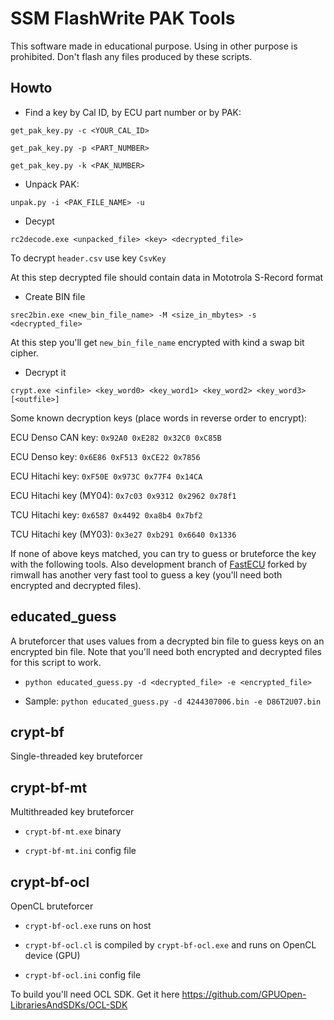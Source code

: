 # SSM FlashWrite PAK Tools

This software made in educational purpose. Using in other purpose is prohibited. Don't flash any files produced by these scripts.

## Howto

* Find a key by Cal ID, by ECU part number or by PAK:

`get_pak_key.py -c <YOUR_CAL_ID>`

`get_pak_key.py -p <PART_NUMBER>`

`get_pak_key.py -k <PAK_NUMBER>`

* Unpack PAK:

`unpak.py -i <PAK_FILE_NAME> -u`

* Decypt

`rc2decode.exe <unpacked_file> <key> <decrypted_file>`

To decrypt `header.csv` use key `CsvKey`

At this step decrypted file should contain data in Mototrola S-Record format

* Create BIN file

`srec2bin.exe <new_bin_file_name> -M <size_in_mbytes> -s <decrypted_file>`

At this step you'll get `new_bin_file_name` encrypted with kind a swap bit cipher.

* Decrypt it

`crypt.exe <infile> <key_word0> <key_word1> <key_word2> <key_word3> [<outfile>]`

Some known decryption keys (place words in reverse order to encrypt):

ECU Denso CAN key: `0x92A0 0xE282 0x32C0 0xC85B`

ECU Denso key: `0x6E86 0xF513 0xCE22 0x7856`

ECU Hitachi key: `0xF50E 0x973C 0x77F4 0x14CA`

ECU Hitachi key (MY04): `0x7c03 0x9312 0x2962 0x78f1`

TCU Hitachi key: `0x6587 0x4492 0xa8b4 0x7bf2`

TCU Hitachi key (MY03): `0x3e27 0xb291 0x6640 0x1336`

If none of above keys matched, you can try to guess or bruteforce the key with the following tools. Also development branch of [FastECU](https://github.com/rimwall/fastecu-oem/tree/development) forked by rimwall has another very fast tool to guess a key (you'll need both encrypted and decrypted files).

## educated_guess

A bruteforcer that uses values from a decrypted bin file to guess keys on an encrypted bin file. Note that you'll need both encrypted and decrypted files for this script to work.

* `python educated_guess.py -d <decrypted_file> -e <encrypted_file>`

* Sample: `python educated_guess.py -d 4244307006.bin -e D86T2U07.bin`

## crypt-bf

Single-threaded key bruteforcer

## crypt-bf-mt

Multithreaded key bruteforcer

* `crypt-bf-mt.exe` binary

* `crypt-bf-mt.ini` config file

## crypt-bf-ocl

OpenCL bruteforcer

* `crypt-bf-ocl.exe` runs on host

* `crypt-bf-ocl.cl` is compiled by `crypt-bf-ocl.exe` and runs on OpenCL device (GPU)

* `crypt-bf-ocl.ini` config file

To build you'll need OCL SDK. Get it here https://github.com/GPUOpen-LibrariesAndSDKs/OCL-SDK
